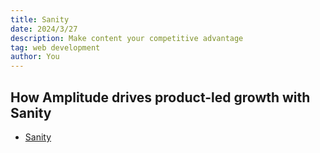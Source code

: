 ```yaml
---
title: Sanity
date: 2024/3/27
description: Make content your competitive advantage
tag: web development
author: You
---
```


##  How Amplitude drives product-led growth with Sanity

- [Sanity](https://www.sanity.io/)    

